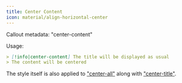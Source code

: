 ```yaml
---
title: Center Content
icon: material/align-horizontal-center
---
```


Callout metadata: "center-content"

Usage:

```md
> [!info|center-content] The title will be displayed as usual
> The content will be centered
```

The style itself is also applied to ["center-all"](../combined-styling/page-13.md)
along with ["center-title"](../title-styling/page-13.md).


